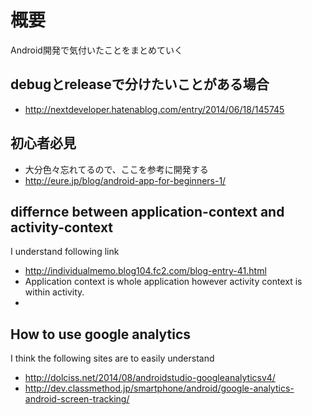 # 概要
Android開発で気付いたことをまとめていく

## debugとreleaseで分けたいことがある場合
* http://nextdeveloper.hatenablog.com/entry/2014/06/18/145745

## 初心者必見
* 大分色々忘れてるので、ここを参考に開発する
* http://eure.jp/blog/android-app-for-beginners-1/

## differnce between application-context and activity-context
I understand following link

* http://individualmemo.blog104.fc2.com/blog-entry-41.html
* Application context is whole application however activity context is within activity. 
* 

## How to use google analytics
I think the following sites are to easily understand

* http://dolciss.net/2014/08/androidstudio-googleanalyticsv4/
* http://dev.classmethod.jp/smartphone/android/google-analytics-android-screen-tracking/


